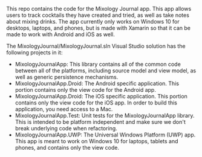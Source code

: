 This repo contains the code for the Mixology Journal app. This app allows users
to track cocktails they have created and tried, as well as take notes about
mixing drinks. The app currently only works on Windows 10 for desktops, laptops,
and phones, but is made with Xamarin so that it can be made to work with 
Android and iOS as well.

The MixologyJournal/MixologyJournal.sln Visual Studio solution has the following
projects in it:

* MixologyJournalApp: This library contains all of the common code between all of
the platforms, including source model and view model, as well as generic
persistence mechanisms.
* MixologyJournalApp.Droid: The Android specific application. This portion 
contains only the view code for the Android app.
* MixologyJournalApp.Droid: The iOS specific application. This portion 
contains only the view code for the iOS app. In order to build this application,
you need access to a Mac.
* MixologyJournalApp.Test: Unit tests for the MixologyJournalApp library. This is
intended to be platform independent and make sure we don't break underlying
code when refactoring.
* MixologyJournalApp.UWP: The Universal Windows Platform (UWP) app. This app is
meant to work on Windows 10 for laptops, tablets and phones, and contains only
the view code.
